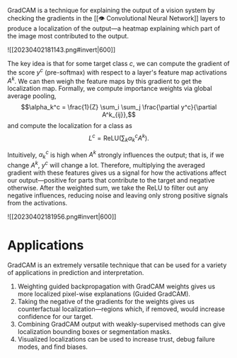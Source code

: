 GradCAM is a technique for explaining the output of a vision system by checking the gradients in the [[👁️ Convolutional Neural Network]] layers to produce a localization of the output—a heatmap explaining which part of the image most contributed to the output.

![[20230402181143.png#invert|600]]

The key idea is that for some target class $c$, we can compute the gradient of the score $y^c$ (pre-softmax) with respect to a layer's feature map activations $A^k$. We can then weigh the feature maps by this gradient to get the localization map. Formally, we compute importance weights via global average pooling, $$\alpha_k^c = \frac{1}{Z} \sum_i \sum_j \frac{\partial y^c}{\partial A^k_{ij}},$$ and compute the localization for a class as $$L^c = \text{ReLU}\left(\sum_k \alpha_k^c A^k\right).$$

Intuitively, $\alpha_k^c$ is high when $A^k$ strongly influences the output; that is, if we change $A^k$, $y^c$ will change a lot. Therefore, multiplying the averaged gradient with these features gives us a signal for how the activations affect our output—positive for parts that contribute to the target and negative otherwise. After the weighted sum, we take the ReLU to filter out any negative influences, reducing noise and leaving only strong positive signals from the activations.

![[20230402181956.png#invert|600]]

# Applications
GradCAM is an extremely versatile technique that can be used for a variety of applications in prediction and interpretation.
1. Weighting guided backpropagation with GradCAM weights gives us more localized pixel-wise explanations (Guided GradCAM).
2. Taking the negative of the gradients for the weights gives us counterfactual localization—regions which, if removed, would increase confidence for our target.
3. Combining GradCAM output with weakly-supervised methods can give localization bounding boxes or segmentation masks.
4. Visualized localizations can be used to increase trust, debug failure modes, and find biases.
